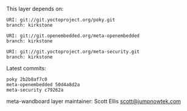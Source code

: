 This layer depends on:

    URI: git://git.yoctoproject.org/poky.git
    branch: kirkstone

    URI: git://git.openembedded.org/meta-openembedded
    branch: kirkstone

    URI: git://git.yoctoproject.org/meta-security.git
    branch: kirkstone

Latest commits:

    poky 2b2b8af7c0
    meta-openembedded 50d4a8d2a
    meta-security c79262a

meta-wandboard layer maintainer: Scott Ellis <scott@jumpnowtek.com>
